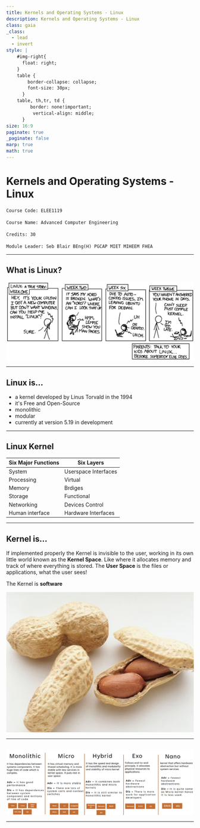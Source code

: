 ```yaml
---
title: Kernels and Operating Systems - Linux
description: Kernels and Operating Systems - Linux
class: gaia
_class:
  - lead
  - invert
style: |
    #img-right{
      float: right;
    }
    table {
        border-collapse: collapse;
        font-size: 30px;
      }
    table, th,tr, td {
         border: none!important; 
          vertical-align: middle;
      }
size: 16:9
paginate: true
_paginate: false
marp: true
math: true
---
```


# Kernels and Operating Systems - Linux

    Course Code: ELEE1119 
    
    Course Name: Advanced Computer Engineering

    Credits: 30

    Module Leader: Seb Blair BEng(H) PGCAP MIET MIHEEM FHEA

---

## What is Linux?

![](./figures/kernel_meme.png)

---

## Linux is...

- a kernel developed by Linus Torvald in the 1994 
- it's Free and Open-Source
- monolithic
- modular
- currently at version 5.19 in development

---

## Linux Kernel
<div align=center>

|**Six Major Functions**| **Six Layers** |
|-----------------------|----------------|
|  System               | Userspace Interfaces    |
| Processing            | Virtual |
| Memory                | Brdiges |
| Storage               | Functional |             
| Networking            | Devices Control |
| Human interface       |Hardware Interfaces |

</div>

<!--https://upload.wikimedia.org/wikipedia/commons/5/5b/Linux_kernel_map.png-->

---

## Kernel is...

If implemented properly the Kernel is invisible to the user, working in its own little world known as the **Kernel Space**. Like where it allocates memory and track of where everything is stored. The **User Space** is the files or applications, what the user sees!

The Kernel is **software​**

![ bg right:50% opacity:.9 ](./figures/kernel.png)

---

##

![ bg contain ](./figures/kernel_types.png)

---
